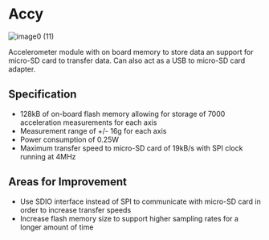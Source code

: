 # Accy

![image0 (11)](https://github.com/TheZ0/Accy/assets/142558812/6843731b-1388-464a-9534-cef2d05106de)


Accelerometer module with on board memory to store data an support for micro-SD card to transfer data. Can also act as a USB to micro-SD card adapter.

## Specification
* 128kB of on-board flash memory allowing for storage of 7000 acceleration measurements for each axis
* Measurement range of +/- 16g for each axis
* Power consumption of 0.25W
* Maximum transfer speed to micro-SD card of 19kB/s with SPI clock running at 4MHz

## Areas for Improvement
* Use SDIO interface instead of SPI to communicate with micro-SD card in order to increase transfer speeds
* Increase flash memory size to support higher sampling rates for a longer amount of time
